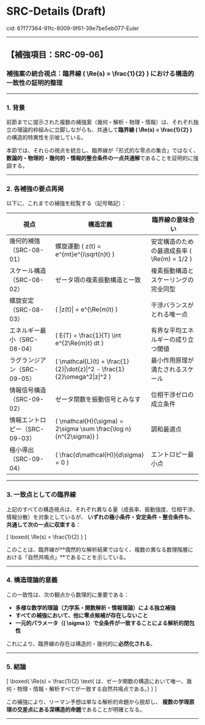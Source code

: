 # SRC-Details (Draft)

cid: 67f77364-91fc-8009-9f61-39e7be5eb077-Euler

---

## 【補強項目：SRC-09-06】

### 補強案の統合視点：臨界線 \( \Re(s) = \frac{1}{2} \) における構造的一致性の証明的整理

---

### 1. 背景

前節までに提示された複数の補強案（幾何・解析・物理・情報）は、それぞれ独立の理論的枠組みに立脚しながらも、共通して**臨界線 \( \Re(s) = \frac{1}{2} \)** の構造的特異性を示唆している。

本節では、それらの視点を統合し、臨界線が「形式的な零点の集合」ではなく、**数論的・物理的・幾何的・情報的整合条件の一点共通解**であることを証明的に強調する。

---

### 2. 各補強の要点再掲

以下に、これまでの補強を総覧する（記号略記）：

| 視点                     | 構造定義                                   | 臨界線の意味合い                             |
|--------------------------|---------------------------------------------|----------------------------------------------|
| 幾何的補強（SRC-08-01） | 螺旋運動 \( z(t) = e^{mt}e^{i\sqrt{n}t} \) | 安定構造のための最適成長率 \( \Re(m) = 1/2 \) |
| スケール構造（SRC-08-02）| ゼータ項の複素振動構造と一致               | 複素振動構造とスケーリングの完全同型         |
| 螺旋安定（SRC-08-03）   | \( \|z(t)\| = e^{\Re(m)t} \)                  | 干渉バランスがとれる唯一点                   |
| エネルギー最小（SRC-08-04）| \( E(T) = \frac{1}{T} \int e^{2\Re(m)t} dt \) | 有界な平均エネルギーの成り立つ閾値         |
| ラグランジアン（SRC-09-05）| \( \mathcal{L}(t) = \frac{1}{2}\|\dot{z}\|^2 - \frac{1}{2}\omega^2\|z\|^2 \) | 最小作用原理が満たされるスケール           |
| 情報信号構造（SRC-09-02）| ゼータ関数を振動信号とみなす               | 位相干渉ゼロの成立条件                       |
| 情報エントロピー（SRC-09-03）| \( \mathcal{H}(\sigma) = 2\sigma \sum \frac{\log n}{n^{2\sigma}} \) | 調和最適点                                   |
| 極小導出（SRC-09-04）   | \( \frac{d\mathcal{H}}{d\sigma} = 0 \)     | エントロピー最小点                           |

---

### 3. 一致点としての臨界線

上記のすべての構造視点は、それぞれ異なる量（成長率、振動強度、位相干渉、情報分散）を対象としているが、
**いずれの極小条件・安定条件・整合条件も、共通して次の一点に収束する**：

\[
\boxed{ \Re(s) = \frac{1}{2} }
\]

このことは、臨界線が**偶然的な解析結果ではなく、複数の異なる数理階層における「自然共鳴点」**であることを示している。

---

### 4. 構造理論的意義

この一致性は、次の観点から数理的に重要である：

- **多様な数学的理論（力学系・関数解析・情報理論）による独立補強**
- **すべての補強において、他に零点候補が存在しないこと**
- **一元的パラメータ（\( \sigma \)）で全条件が一致することによる解析的閉包性**

これにより、臨界線の存在は構造的・幾何的に**必然化される**。

---

### 5. 結論

\[
\boxed{
\Re(s) = \frac{1}{2} \text{ は、ゼータ関数の構造において唯一、幾何・物理・情報・解析すべてが一致する自然共鳴点である。}
}
\]

この補強により、リーマン予想は単なる解析的命題から脱却し、
**複数の学理原理の交差点にある深構造的命題**であることが明確となる。

---
